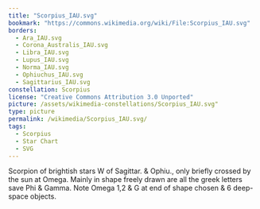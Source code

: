 ```yaml
---
title: "Scorpius_IAU.svg"
bookmark: "https://commons.wikimedia.org/wiki/File:Scorpius_IAU.svg"
borders:
  - Ara_IAU.svg
  - Corona_Australis_IAU.svg
  - Libra_IAU.svg
  - Lupus_IAU.svg
  - Norma_IAU.svg
  - Ophiuchus_IAU.svg
  - Sagittarius_IAU.svg
constellation: Scorpius
license: "Creative Commons Attribution 3.0 Unported"
picture: /assets/wikimedia-constellations/Scorpius_IAU.svg"
type: picture
permalink: /wikimedia/Scorpius_IAU.svg/
tags:
  - Scorpius
  - Star Chart
  - SVG
---
```

Scorpion of brightish stars W of Sagittar. & Ophiu., only briefly crossed by the sun at Omega. Mainly in shape freely drawn are all the greek letters save Phi & Gamma. Note Omega 1,2 & G at end of shape chosen & 6 deep-space objects.